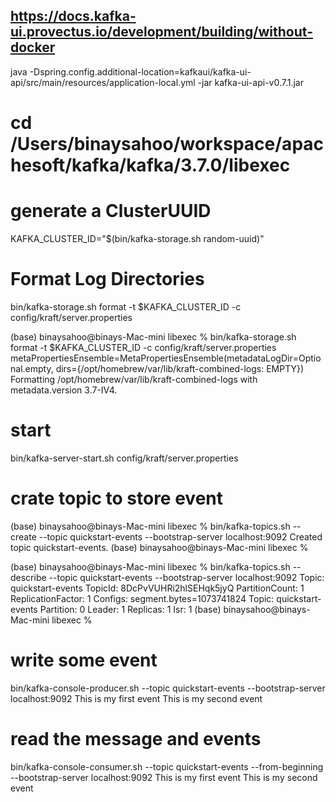 ## https://docs.kafka-ui.provectus.io/development/building/without-docker

java -Dspring.config.additional-location=kafkaui/kafka-ui-api/src/main/resources/application-local.yml -jar kafka-ui-api-v0.7.1.jar 




# cd  /Users/binaysahoo/workspace/apachesoft/kafka/kafka/3.7.0/libexec


# generate a ClusterUUID
KAFKA_CLUSTER_ID="$(bin/kafka-storage.sh random-uuid)"


# Format Log Directories

bin/kafka-storage.sh format -t $KAFKA_CLUSTER_ID -c config/kraft/server.properties


(base) binaysahoo@binays-Mac-mini libexec % bin/kafka-storage.sh format -t $KAFKA_CLUSTER_ID -c config/kraft/server.properties
metaPropertiesEnsemble=MetaPropertiesEnsemble(metadataLogDir=Optional.empty, dirs={/opt/homebrew/var/lib/kraft-combined-logs: EMPTY})
Formatting /opt/homebrew/var/lib/kraft-combined-logs with metadata.version 3.7-IV4.


# start
bin/kafka-server-start.sh config/kraft/server.properties


# crate topic to store event
(base) binaysahoo@binays-Mac-mini libexec % bin/kafka-topics.sh --create --topic quickstart-events --bootstrap-server localhost:9092
Created topic quickstart-events.
(base) binaysahoo@binays-Mac-mini libexec % 


(base) binaysahoo@binays-Mac-mini libexec % bin/kafka-topics.sh --describe --topic quickstart-events --bootstrap-server localhost:9092
Topic: quickstart-events	TopicId: 8DcPvVUHRi2hlSEHqk5jyQ	PartitionCount: 1	ReplicationFactor: 1	Configs: segment.bytes=1073741824
	Topic: quickstart-events	Partition: 0	Leader: 1	Replicas: 1	Isr: 1
(base) binaysahoo@binays-Mac-mini libexec % 


# write some event 
bin/kafka-console-producer.sh --topic quickstart-events --bootstrap-server localhost:9092
This is my first event
This is my second event

# read the message and events
bin/kafka-console-consumer.sh --topic quickstart-events --from-beginning --bootstrap-server localhost:9092
This is my first event
This is my second event

